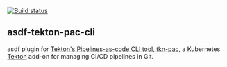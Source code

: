 [![Build status](https://github.com/ifireball/asdf-tekton-pac-cli/actions/workflows/test.yml/badge.svg)](https://github.com/ifireball/asdf-tekton-pac-cli/actions/workflows/test.yml)

asdf-tekton-pac-cli
-------------------

asdf plugin for [Tekton's Pipelines-as-code CLI tool, tkn-pac][1], a 
Kubernetes [Tekton][2] add-on for managing CI/CD pipelines in Git.

[1]: https://pipelinesascode.com/
[2]: https://tekton.dev/
